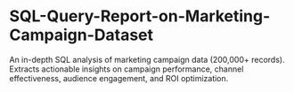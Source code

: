 # SQL-Query-Report-on-Marketing-Campaign-Dataset
An in-depth SQL analysis of marketing campaign data (200,000+ records). Extracts actionable insights on campaign performance, channel effectiveness, audience engagement, and ROI optimization.
